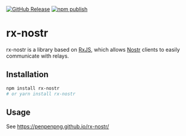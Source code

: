 [![GitHub Release](https://img.shields.io/github/release/penpenpng/rx-nostr?style=flat)](https://github.com/penpenpng/rx-nostr/releases)
[![npm publish](https://github.com/penpenpng/rx-nostr/actions/workflows/npm-publish.yml/badge.svg)](https://github.com/penpenpng/rx-nostr/actions/workflows/npm-publish.yml)

# rx-nostr

rx-nostr is a library based on [RxJS](https://rxjs.dev/), which allows [Nostr](https://nostr.com/) clients to easily communicate with relays.

## Installation

```sh
npm install rx-nostr
# or yarn install rx-nostr
```

## Usage

See https://penpenpng.github.io/rx-nostr/
